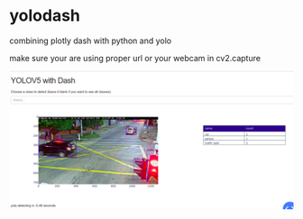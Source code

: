 # yolodash
combining plotly dash with python and yolo

make sure your are using proper url or your webcam in cv2.capture


![alt text](https://github.com/titopuertolara/yolodash/blob/main/Selection_092.png?raw=true)
